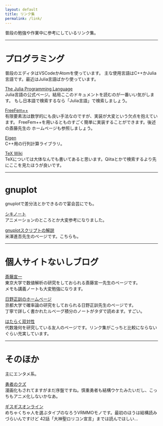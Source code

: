 ```yaml
---
layout: default
title: リンク集
permalink: /link/
---
```


普段の勉強や作業中に参考にしているリンク集。

---
# プログラミング
普段のエディタはVSCodeかAtomを使っています。
主な使用言語はC++かJulia言語です。最近はJulia言語ばかり使っています。

[The Julia Programming Language](https://julialang.org/)<br>
Julia言語の公式ページ。結局ここのドキュメントを読むのが一番いい気がします。
もし日本語で検索するなら「Julia言語」で検索しましょう。

[FreeFem++](http://www3.freefem.org/)<br>
有限要素法は数学的にも良い手法なのですが、実装が大変という欠点を抱えています。
FreeFem++を用いるとものすごく簡単に実装することができます。後述の斎藤先生の
ホームページも参照しましょう。

[Eigen](http://eigen.tuxfamily.org/index.php?title=Main_Page)<br>
C++用の行列計算ライブラリ。

[TeX Wiki](https://texwiki.texjp.org/)<br>
TeXについては大体なんでも書いてあると思います。Qiitaとかで検索するより先にここを見たほうが良いです。

---
# gnuplot
gnuplotで差分法とかできるので宴会芸にでも。

[シキノート](https://slpr.sakura.ne.jp/qp/)<br>
アニメーションのところとか大変参考になりました。

[gnuplotスクリプトの解説](http://www.ss.scphys.kyoto-u.ac.jp/person/yonezawa/contents/program/gnuplot/index.html)<br>
米澤進吾先生のページです。こちらも。

---
# 個人サイトないしブログ

[斎藤宣一](http://www.infsup.jp/saito/)<br>
東京大学で数値解析の研究をしておられる斎藤宣一先生のページです。<br>
メモも講義ノートも大変勉強になります。

[日野正訓のホームページ](https://www.math.kyoto-u.ac.jp/~hino/index_j.html)<br>
京都大学で確率論の研究をしておられる日野正訓先生のページです。<br>
丁寧で詳しく書かれたルベーグ積分のノートがタダで読めます。すごい。

[はたらく双対性](https://paper3510mm.github.io/)<br>
代数幾何を研究している友人のページです。リンク集がこっちと比較にならないぐらい充実しています。

---
# そのほか
主にエンタメ系。

[勇者のクズ](https://kakuyomu.jp/works/4852201425154963487)<br>
漫画化もされてますがまだ序盤ですね。慎重勇者も結構ウケたみたいだし、こっちもアニメ化しないかなあ。


[ギスギスオンライン](https://ncode.syosetu.com/n0776dq/)<br>
めちゃくちゃ人を選ぶタイプのなろうVRMMOモノです。最初のほうは結構読みづらいんですけど
42話「大神聖ロリコン宣言」までは読んでほしい…

